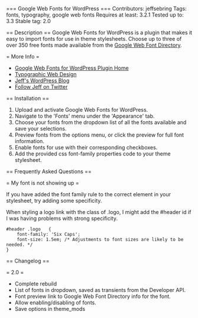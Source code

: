 === Google Web Fonts for WordPress ===
Contributors: jeffsebring
Tags: fonts, typography, google web fonts
Requires at least: 3.2.1
Tested up to: 3.3
Stable tag: 2.0

== Description ==
Google Web Fonts for WordPress is a plugin that makes it easy to import fonts for use in theme stylesheets. Choose up to three of over 350 free fonts made available from the [Google Web Font Directory](http://www.google.com/webfonts).

= More Info =

* [Google Web Fonts for WordPress Plugin Home](http://jeffsebring.com/wordpress/plugins/google-web-fonts)
* [Typographic Web Design](http://jeffsebring.com/quotes/typographic-web-design/)
* [Jeff's WordPress Blog](http://jeffsebring.com)
* [Follow Jeff on Twitter](http://twitter.com/jeffsebring)

== Installation ==

1. Upload and activate Google Web Fonts for WordPress.
2. Navigate to the 'Fonts' menu under the 'Appearance' tab.
3. Choose your fonts from the dropdown list of all the fonts available and save your selections.
4. Preview fonts from the options menu, or click the preview for full font information.
5. Enable fonts for use with their corresponding checkboxes.
6. Add the provided css font-family properties code to your theme stylesheet.


== Frequently Asked Questions ==

= My font is not showing up =

If you have added the font family rule to the correct element in your stylesheet, try adding some specificity.

When styling a logo link with the class of .logo, I might add the #header id if I was having problems with strong specificity.

    #header .logo	{
    	font-family: 'Six Caps';
    	font-size: 1.5em; /* Adjustments to font sizes are likely to be needed. */
    }


== Changelog ==

= 2.0 =
* Complete rebuild
* List of fonts in dropdown, saved as transients from the Developer API.
* Font preview link to Google Web Font Directory info for the font.
* Allow enabling/disabling of fonts.
* Save options in theme_mods
